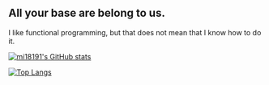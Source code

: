 ## All your base are belong to us.

I like functional programming, but that does not mean that I know how to do it.

[![mi18191's GitHub stats](https://github-readme-stats.vercel.app/api?username=mi18191)](https://github.com/anuraghazra/github-readme-stats&show_icons=true&count_private=true&theme=darcula&hide_border=true&hide=issues,contribs&bg_color=00000000)

[![Top Langs](https://github-readme-stats.vercel.app/api/top-langs/?username=mi18191)](https://github.com/anuraghazra/github-readme-stats&hide_border=true&theme=darcula&bg_color=00000000&langs_count=6&hide=jupyter%20notebook,tex,css,php)


<!--
**mi18191/mi18191** is a ✨ _special_ ✨ repository because its `README.md` (this file) appears on your GitHub profile.

Here are some ideas to get you started:

- 🔭 I’m currently working on ...
- 🌱 I’m currently learning ...
- 👯 I’m looking to collaborate on ...
- 🤔 I’m looking for help with ...
- 💬 Ask me about ...
- 📫 How to reach me: ...
- 😄 Pronouns: ...
- ⚡ Fun fact: ...
-->
